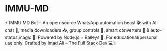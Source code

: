 # IMMU-MD
⚡ IMMU MD Bot – An open-source WhatsApp automation beast 🛠 with AI chat 🤖, media downloaders 📥, group controls 👥, smart converters 🔄 &amp; auto-status magic 👀. Powered by Node.js + Baileys 🚀. For educational/personal use only. Crafted by Imad Ali – The Full Stack Dev 💻✨
